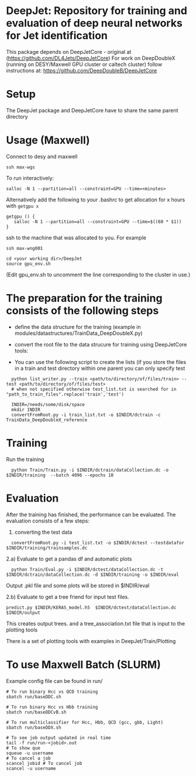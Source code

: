 

DeepJet: Repository for training and evaluation of deep neural networks for Jet identification
===============================================================================

This package depends on DeepJetCore - original at (https://github.com/DL4Jets/DeepJetCore)
For work on DeepDoubleX (running on DESY/Maxwell GPU cluster or caltech cluster) follow instructions at:
https://github.com/DeepDoubleB/DeepJetCore

Setup
==========

The DeepJet package and DeepJetCore have to share the same parent directory

Usage (Maxwell)
==============

Connect to desy and maxwell
```
ssh max-wgs
```

To run interactively:
```
salloc -N 1 --partition=all --constraint=GPU --time=<minutes>
```

Alternatively add the following to your .bashrc to get allocation for x hours with ``` getgpu x ```
```
getgpu () {
   salloc -N 1 --partition=all --constraint=GPU --time=$((60 * $1))
}
```

ssh to the machine that was allocated to you. For example
```
ssh max-wng001
```
```
cd <your working dir>/DeepJet
source gpu_env.sh
```
(Edit gpu_env.sh to uncomment the line corresponding to the cluster in use.)

The preparation for the training consists of the following steps
====

- define the data structure for the training (example in modules/datastructures/TrainData_DeepDoubleX.py)
- convert the root file to the data strucure for training using DeepJetCore tools:

- You can use the following script to create the lists (if you store the files in a train and test directory within one parent you can only specify test
```
  python list_writer.py --train <path/to/directory/of/files/train> --test <path/to/directory/of/files/test>  
  # when not specified otherwise test_list.txt is searched for in "path_to_train_files".replace('train','test')
``` 
```
  INDIR=/needs/some/disk/space
  mkdir INDIR
  convertFromRoot.py -i train_list.txt -o $INDIR/dctrain -c TrainData_DeepDoubleX_reference
```
Training
====

Run the training
```
  python Train/Train.py -i $INDIR/dctrain/dataCollection.dc -o $INDIR/training  --batch 4096 --epochs 10

```
Evaluation
====

After the training has finished, the performance can be evaluated.
The evaluation consists of a few steps:

1) converting the test data
```
  convertFromRoot.py -i test_list.txt -o $INDIR/dctest --testdatafor $INDIR/training/trainsamples.dc
```

2.a) Evaluate to get a pandas df and automatic plots

```
  python Train/Eval.py -i $INDIR/dctest/dataCollection.dc -t $INDIR/dctrain/dataCollection.dc -d $INDIR/training -o $INDIR/eval
```

Output .pkl file and some plots will be stored in $INDIR/eval

2.b) Evaluate to get a tree friend for input test files.

```
predict.py $INDIR/KERAS_model.h5  $INDIR/dctest/dataCollection.dc $INDIR/output
```
This creates output trees. and a tree_association.txt file that is input to the plotting tools

There is a set of plotting tools with examples in
DeepJet/Train/Plotting


To use Maxwell Batch (SLURM)
====
Example config file can be found in run/
```
# To run binary Hcc vs QCD training
sbatch run/baseDDC.sh

# To run binary Hcc vs Hbb training
sbatch run/baseDDCvB.sh

# To run multiclassifier for Hcc, Hbb, QCD (gcc, gbb, Light)
sbatch run/baseDDX.sh

# To see job output updated in real time
tail -f run/run-<jobid>.out 
# To show que
squeue -u username 
# To cancel a job 
scancel jobid # To cancel job
scancel -u username
```


